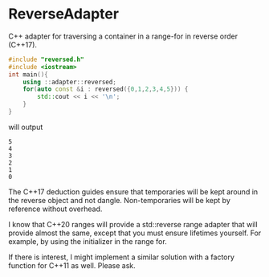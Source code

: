 # ReverseAdapter
C++ adapter for traversing a container in a range-for in reverse order (C++17).


```C++
#include "reversed.h"
#include <iostream>
int main(){
	using ::adapter::reversed;
	for(auto const &i : reversed({0,1,2,3,4,5})) {
        std::cout << i << '\n';
    }
}
```

will output

```
5
4
3
2
1
0
```

The C++17 deduction guides ensure that temporaries will be kept around in the reverse object and not dangle. 
Non-temporaries will be kept by reference without overhead.

I know that C++20 ranges will provide a std::reverse range adapter that will provide almost the same, 
except that you must ensure lifetimes yourself. For example, by using the initializer in the range for.

If there is interest, I might implement a similar solution with a factory function for C++11 as well. Please ask.
